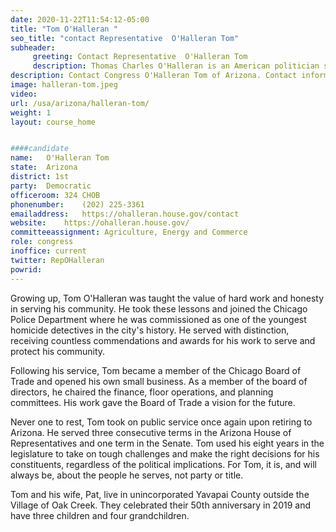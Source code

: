 ```yaml
---
date: 2020-11-22T11:54:12-05:00
title: "Tom O'Halleran "
seo_title: "contact Representative  O'Halleran Tom"
subheader:
     greeting: Contact Representative  O'Halleran Tom 
     description: Thomas Charles O'Halleran is an American politician serving as the U.S. Representative for Arizona's 1st congressional district since 2017. Beginning his political career as a Republican, he was the Arizona State Senator from the 1st district from 2007 to 2009. In 2015, he became a member of the Democratic Party.
description: Contact Congress O'Halleran Tom of Arizona. Contact information for O'Halleran Tom includes email address, phone number, and mailing address.
image: halleran-tom.jpeg
video: 
url: /usa/arizona/halleran-tom/
weight: 1
layout: course_home


####candidate
name:	O'Halleran Tom
state:	Arizona
district: 1st
party:	Democratic
officeroom:	324 CHOB
phonenumber:	(202) 225-3361
emailaddress:	https://ohalleran.house.gov/contact
website:	https://ohalleran.house.gov/
committeeassignment: Agriculture, Energy and Commerce
role: congress
inoffice: current
twitter: RepOHalleran
powrid: 
---
```

Growing up, Tom O'Halleran was taught the value of hard work and honesty in serving his community. He took these lessons and joined the Chicago Police Department where he was commissioned as one of the youngest homicide detectives in the city's history. He served with distinction, receiving countless commendations and awards for his work to serve and protect his community.

Following his service, Tom became a member of the Chicago Board of Trade and opened his own small business. As a member of the board of directors, he chaired the finance, floor operations, and planning committees. His work gave the Board of Trade a vision for the future.

Never one to rest, Tom took on public service once again upon retiring to Arizona. He served three consecutive terms in the Arizona House of Representatives and one term in the Senate. Tom used his eight years in the legislature to take on tough challenges and make the right decisions for his constituents, regardless of the political implications. For Tom, it is, and will always be, about the people he serves, not party or title.

Tom and his wife, Pat, live in unincorporated Yavapai County outside the Village of Oak Creek. They celebrated their 50th anniversary in 2019 and have three children and four grandchildren.